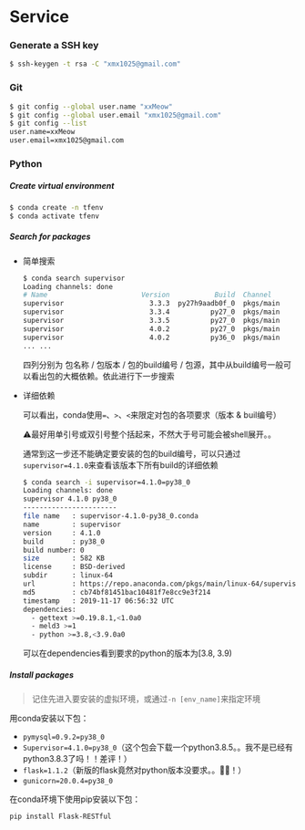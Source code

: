 # Service

### Generate a SSH key

```bash
$ ssh-keygen -t rsa -C "xmx1025@gmail.com"
```

### Git

```bash
$ git config --global user.name "xxMeow"
$ git config --global user.email "xmx1025@gmail.com"
$ git config --list
user.name=xxMeow
user.email=xmx1025@gmail.com
```

### Python

##### Create virtual environment

```bash
$ conda create -n tfenv
$ conda activate tfenv
```

##### Search for packages

- 简单搜索

    ```bash
    $ conda search supervisor
    Loading channels: done
    # Name                       Version           Build  Channel
    supervisor                     3.3.3  py27h9aadb0f_0  pkgs/main
    supervisor                     3.3.4          py27_0  pkgs/main
    supervisor                     3.3.5          py27_0  pkgs/main
    supervisor                     4.0.2          py27_0  pkgs/main
    supervisor                     4.0.2          py36_0  pkgs/main
    ... ...
    ```

    四列分别为 包名称 / 包版本 / 包的build编号 / 包源，其中从build编号一般可以看出包的大概依赖。依此进行下一步搜索

- 详细依赖

    可以看出，conda使用`=`、`>`、`<`来限定对包的各项要求（版本 & buil编号）

    ⚠️最好用单引号或双引号整个括起来，不然大于号可能会被shell展开。。

    通常到这一步还不能确定要安装的包的build编号，可以只通过`supervisor=4.1.0`来查看该版本下所有build的详细依赖

    ```bash
    $ conda search -i supervisor=4.1.0=py38_0
    Loading channels: done
    supervisor 4.1.0 py38_0
    -----------------------
    file name   : supervisor-4.1.0-py38_0.conda
    name        : supervisor
    version     : 4.1.0
    build       : py38_0
    build number: 0
    size        : 582 KB
    license     : BSD-derived
    subdir      : linux-64
    url         : https://repo.anaconda.com/pkgs/main/linux-64/supervisor-4.1.0-py38_0.conda
    md5         : cb74bf81451bac10481f7e8cc9e3f214
    timestamp   : 2019-11-17 06:56:32 UTC
    dependencies: 
      - gettext >=0.19.8.1,<1.0a0
      - meld3 >=1
      - python >=3.8,<3.9.0a0
    ```

    可以在dependencies看到要求的python的版本为[3.8, 3.9)

##### Install packages

> 记住先进入要安装的虚拟环境，或通过`-n [env_name]`来指定环境

用conda安装以下包：

- `pymysql=0.9.2=py38_0`
- `Supervisor=4.1.0=py38_0`（这个包会下载一个python3.8.5。。我不是已经有python3.8.3了吗！！差评！）
- `flask=1.1.2`（新版的flask竟然对python版本没要求。。🐂🍺！）
- `gunicorn=20.0.4=py38_0`

在conda环境下使用pip安装以下包：

```bash
pip install Flask-RESTful
```

